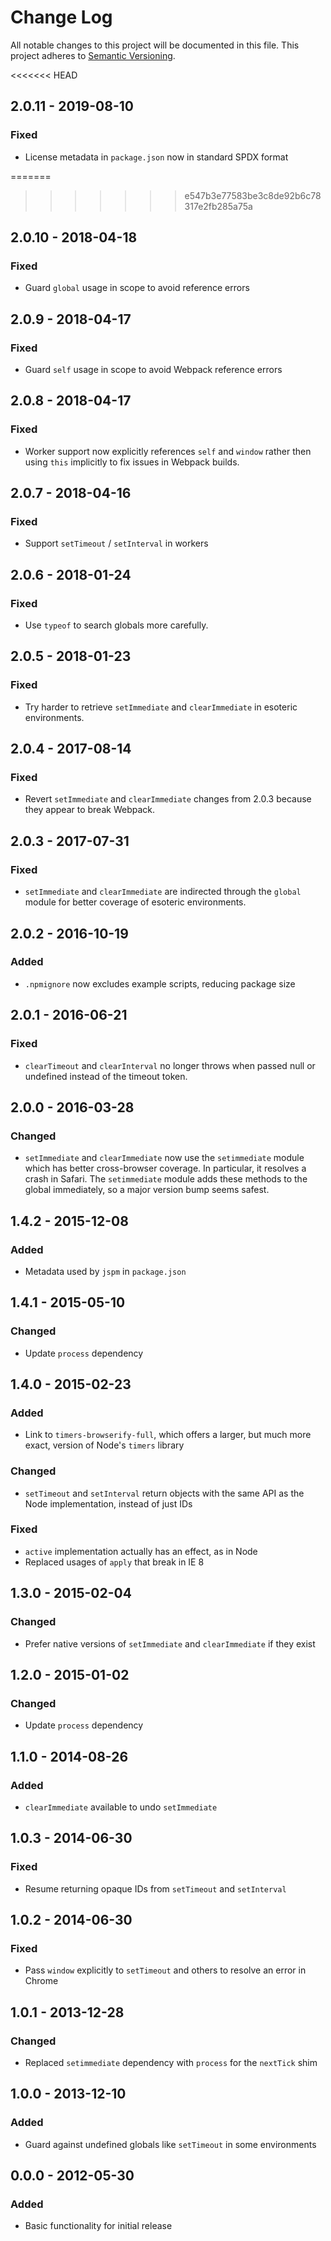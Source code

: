 # Change Log
All notable changes to this project will be documented in this file.
This project adheres to [Semantic Versioning](http://semver.org/).

<<<<<<< HEAD
## 2.0.11 - 2019-08-10

### Fixed

* License metadata in `package.json` now in standard SPDX format

=======
>>>>>>> e547b3e77583be3c8de92b6c78317e2fb285a75a
## 2.0.10 - 2018-04-18

### Fixed

* Guard `global` usage in scope to avoid reference errors

## 2.0.9 - 2018-04-17

### Fixed

* Guard `self` usage in scope to avoid Webpack reference errors

## 2.0.8 - 2018-04-17

### Fixed

* Worker support now explicitly references `self` and `window` rather then using
  `this` implicitly to fix issues in Webpack builds.

## 2.0.7 - 2018-04-16

### Fixed

* Support `setTimeout` / `setInterval` in workers

## 2.0.6 - 2018-01-24

### Fixed

* Use `typeof` to search globals more carefully.

## 2.0.5 - 2018-01-23

### Fixed

* Try harder to retrieve `setImmediate` and `clearImmediate` in esoteric
  environments.

## 2.0.4 - 2017-08-14

### Fixed

* Revert `setImmediate` and `clearImmediate` changes from 2.0.3 because they
  appear to break Webpack.

## 2.0.3 - 2017-07-31

### Fixed

* `setImmediate` and `clearImmediate` are indirected through the `global` module
  for better coverage of esoteric environments.

## 2.0.2 - 2016-10-19

### Added

* `.npmignore` now excludes example scripts, reducing package size

## 2.0.1 - 2016-06-21

### Fixed
* `clearTimeout` and `clearInterval` no longer throws when passed null or
  undefined instead of the timeout token.

## 2.0.0 - 2016-03-28

### Changed
* `setImmediate` and `clearImmediate` now use the `setimmediate` module which
  has better cross-browser coverage.  In particular, it resolves a crash in
  Safari.  The `setimmediate` module adds these methods to the global
  immediately, so a major version bump seems safest.

## 1.4.2 - 2015-12-08

### Added
* Metadata used by `jspm` in `package.json`

## 1.4.1 - 2015-05-10

### Changed
* Update `process` dependency

## 1.4.0 - 2015-02-23

### Added
* Link to `timers-browserify-full`, which offers a larger, but much more exact,
  version of Node's `timers` library

### Changed
* `setTimeout` and `setInterval` return objects with the same API as the Node
  implementation, instead of just IDs

### Fixed
* `active` implementation actually has an effect, as in Node
* Replaced usages of `apply` that break in IE 8

## 1.3.0 - 2015-02-04

### Changed
* Prefer native versions of `setImmediate` and `clearImmediate` if they exist

## 1.2.0 - 2015-01-02

### Changed
* Update `process` dependency

## 1.1.0 - 2014-08-26

### Added
* `clearImmediate` available to undo `setImmediate`

## 1.0.3 - 2014-06-30

### Fixed
* Resume returning opaque IDs from `setTimeout` and `setInterval`

## 1.0.2 - 2014-06-30

### Fixed
* Pass `window` explicitly to `setTimeout` and others to resolve an error in
  Chrome

## 1.0.1 - 2013-12-28

### Changed
* Replaced `setimmediate` dependency with `process` for the `nextTick` shim

## 1.0.0 - 2013-12-10

### Added
* Guard against undefined globals like `setTimeout` in some environments

## 0.0.0 - 2012-05-30

### Added
* Basic functionality for initial release
